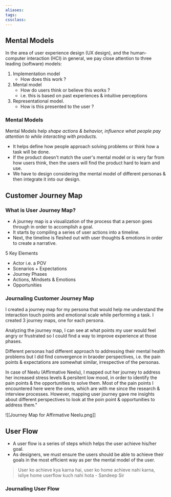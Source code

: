 ```yaml
---
aliases:
tags: 
cssclass:
---
```


## Mental Models
In the area of user experience design (UX design), and the human-computer interaction (HCI) in general, we pay close attention to three leading (software) models:
1. Implementation model
	- How does this work ?
2. Mental model
	- How do users think or believe this works ?
	- i.e. this is based on past experiences & intuitive perceptions
3. Representational model.
	- How is this presented to the user ?

### Mental Models
Mental Models help *shape actions & behavior, influence what people pay attention to while interacting with products.*

- It helps define how people approach solving problems or think how a task will be done.
- If the product doesn't match the user's mental model or is very far from how users think, then the users will find the product hard to learn and use.
- We have to design considering the mental model of different personas & then integrate it into our design.

## Customer Journey Map
### What is User Journey Map?
- A journey map is a visualization of the process that a person goes through in order to accomplish a goal.
- It starts by compiling a series of user actions into a timeline.
- Next, the timeline is fleshed out with user thoughts & emotions in order to create a narrative.

5 Key Elements
- Actor i.e. a POV
- Scenarios + Expectations
- Journey Phases
- Actions, Mindsets & Emotions
- Opportunities

### Journaling Customer Journey Map
I created a journey map for my persona that would help me understand the interaction touch points and emotional scale while performing a task. I created 3 journey maps, one for each persona.
  
Analyzing the journey map, I can see at what points my user would feel angry or frustrated so I could find a way to improve experience at those phases.  

Different personas had different approach to addressing their mental health problems but I did find convergence in braoder perspectives, i.e. the pain points & expectations are somewhat similar, irrespective of the personas.

In case of Neelu (Affirmative Neelu), I mapped out her journey to address her increased stress levels & persitent low mood, in order to identify the pain points & the opportunities to solve them.
Most of the pain points I encountered here were the ones, which are with me since the research & interview processes. However, mapping user journey gave me insights about different perspectives to look at the poin point & opportunities to address them."

![[Journey Map for Affirmative Neelu.png]]


## User Flow 
- A user flow is a series of steps which helps the user achieve his/her goal.
- As designers, we must ensure the users should be able to achieve their goals in the most efficient way as per the mental model of the user.

> User ko achieve kya karna hai, user ko home achieve nahi karna, isliye home userflow kuch nahi hota 
> \- Sandeep Sir

### Journaling User Flow


